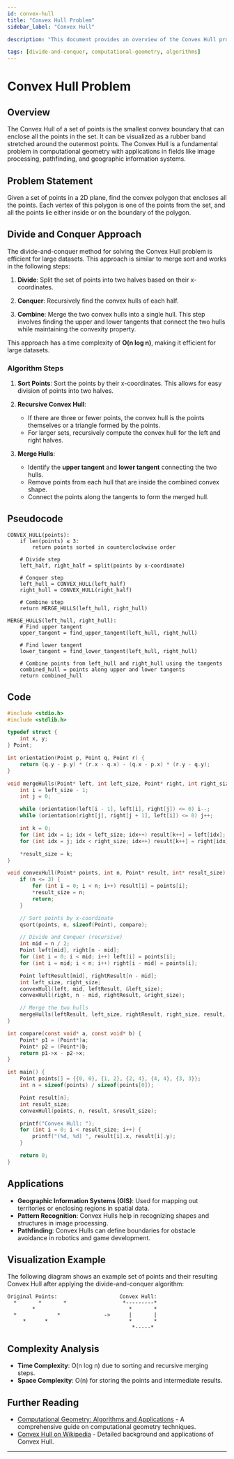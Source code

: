 ```yaml
---
id: convex-hull
title: "Convex Hull Problem"
sidebar_label: "Convex Hull"

description: "This document provides an overview of the Convex Hull problem using the divide-and-conquer approach."

tags: [divide-and-conquer, computational-geometry, algorithms]
---
```


# Convex Hull Problem

## Overview

The Convex Hull of a set of points is the smallest convex boundary that can enclose all the points in the set. It can be visualized as a rubber band stretched around the outermost points. The Convex Hull is a fundamental problem in computational geometry with applications in fields like image processing, pathfinding, and geographic information systems.

## Problem Statement

Given a set of points in a 2D plane, find the convex polygon that encloses all the points. Each vertex of this polygon is one of the points from the set, and all the points lie either inside or on the boundary of the polygon.

## Divide and Conquer Approach

The divide-and-conquer method for solving the Convex Hull problem is efficient for large datasets. This approach is similar to merge sort and works in the following steps:

1. **Divide**: Split the set of points into two halves based on their x-coordinates.
  
2. **Conquer**: Recursively find the convex hulls of each half.
  
3. **Combine**: Merge the two convex hulls into a single hull. This step involves finding the upper and lower tangents that connect the two hulls while maintaining the convexity property.

This approach has a time complexity of **O(n log n)**, making it efficient for large datasets.

### Algorithm Steps

1. **Sort Points**: Sort the points by their x-coordinates. This allows for easy division of points into two halves.
  
2. **Recursive Convex Hull**:
   - If there are three or fewer points, the convex hull is the points themselves or a triangle formed by the points.
   - For larger sets, recursively compute the convex hull for the left and right halves.

3. **Merge Hulls**:
   - Identify the **upper tangent** and **lower tangent** connecting the two hulls.
   - Remove points from each hull that are inside the combined convex shape.
   - Connect the points along the tangents to form the merged hull.

## Pseudocode

```pseudo
CONVEX_HULL(points):
    if len(points) ≤ 3:
        return points sorted in counterclockwise order

    # Divide step
    left_half, right_half = split(points by x-coordinate)

    # Conquer step
    left_hull = CONVEX_HULL(left_half)
    right_hull = CONVEX_HULL(right_half)

    # Combine step
    return MERGE_HULLS(left_hull, right_hull)

MERGE_HULLS(left_hull, right_hull):
    # Find upper tangent
    upper_tangent = find_upper_tangent(left_hull, right_hull)

    # Find lower tangent
    lower_tangent = find_lower_tangent(left_hull, right_hull)

    # Combine points from left_hull and right_hull using the tangents
    combined_hull = points along upper and lower tangents
    return combined_hull
```

## Code

```c
#include <stdio.h>
#include <stdlib.h>

typedef struct {
    int x, y;
} Point;

int orientation(Point p, Point q, Point r) {
    return (q.y - p.y) * (r.x - q.x) - (q.x - p.x) * (r.y - q.y);
}

void mergeHulls(Point* left, int left_size, Point* right, int right_size, Point* result, int* result_size) {
    int i = left_size - 1;
    int j = 0;

    while (orientation(left[i - 1], left[i], right[j]) <= 0) i--;
    while (orientation(right[j], right[j + 1], left[i]) <= 0) j++;

    int k = 0;
    for (int idx = i; idx < left_size; idx++) result[k++] = left[idx];
    for (int idx = j; idx < right_size; idx++) result[k++] = right[idx];

    *result_size = k;
}

void convexHull(Point* points, int n, Point* result, int* result_size) {
    if (n <= 3) {
        for (int i = 0; i < n; i++) result[i] = points[i];
        *result_size = n;
        return;
    }

    // Sort points by x-coordinate
    qsort(points, n, sizeof(Point), compare);

    // Divide and Conquer (recursive)
    int mid = n / 2;
    Point left[mid], right[n - mid];
    for (int i = 0; i < mid; i++) left[i] = points[i];
    for (int i = mid; i < n; i++) right[i - mid] = points[i];

    Point leftResult[mid], rightResult[n - mid];
    int left_size, right_size;
    convexHull(left, mid, leftResult, &left_size);
    convexHull(right, n - mid, rightResult, &right_size);

    // Merge the two hulls
    mergeHulls(leftResult, left_size, rightResult, right_size, result, result_size);
}

int compare(const void* a, const void* b) {
    Point* p1 = (Point*)a;
    Point* p2 = (Point*)b;
    return p1->x - p2->x;
}

int main() {
    Point points[] = {{0, 0}, {1, 2}, {2, 4}, {4, 4}, {3, 3}};
    int n = sizeof(points) / sizeof(points[0]);

    Point result[n];
    int result_size;
    convexHull(points, n, result, &result_size);

    printf("Convex Hull: ");
    for (int i = 0; i < result_size; i++) {
        printf("(%d, %d) ", result[i].x, result[i].y);
    }

    return 0;
}
```

## Applications

- **Geographic Information Systems (GIS)**: Used for mapping out territories or enclosing regions in spatial data.
- **Pattern Recognition**: Convex Hulls help in recognizing shapes and structures in image processing.
- **Pathfinding**: Convex Hulls can define boundaries for obstacle avoidance in robotics and game development.

## Visualization Example

The following diagram shows an example set of points and their resulting Convex Hull after applying the divide-and-conquer algorithm:

```plaintext
Original Points:                    Convex Hull:
  *       *       *                  *---------*
        *                              *       *
  *             *              ->      |       |
     *      *                          *       *
                                        *-----*
```

## Complexity Analysis

- **Time Complexity**: O(n log n) due to sorting and recursive merging steps.
- **Space Complexity**: O(n) for storing the points and intermediate results.

## Further Reading

- [Computational Geometry: Algorithms and Applications](https://computational-geometry.org/) - A comprehensive guide on computational geometry techniques.
- [Convex Hull on Wikipedia](https://en.wikipedia.org/wiki/Convex_hull) - Detailed background and applications of Convex Hull.

---
